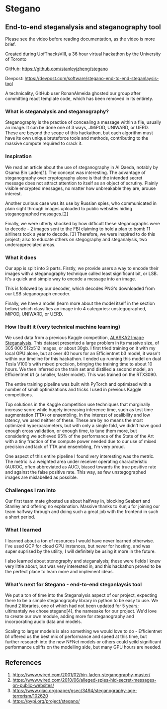 # Stegano
## End-to-end steganalysis and steganography tool

Please see the video before reading documentation, as the video is more brief.

Created during UofThacksVIII, a 36 hour virtual hackathon by the University of Toronto

GitHub: https://github.com/stanleyjzheng/stegano

Devpost: https://devpost.com/software/stegano-end-to-end-steganlaysis-tool

A technicality, GitHub user RonanAlmeida ghosted our group after committing react template code, which has been removed in its entirety.

### What is steganalysis and steganography?
Steganography is the practice of concealing a message within a file, usually an image. It can be done one of 3 ways, JMiPOD, UNIWARD, or UERD. These are beyond the scope of this hackathon, but each algorithm must have its own unique bruteforce tools and methods, contributing to the massive compute required to crack it.  

### Inspiration
We read an article about the use of steganography in Al Qaeda, notably by Osama Bin Laden[1]. The concept was interesting. The advantage of steganography over cryptography alone is that the intended secret message does not attract attention to itself as an object of scrutiny. Plainly visible encrypted messages, no matter how unbreakable they are, arouse interest. 

Another curious case was its use by Russian spies, who communicated in plain sight through images uploaded to public websites hiding steganographed messages.[2]

Finally, we were utterly shocked by how difficult these steganographs were to decode - 2 images sent to the FBI claiming to hold a plan to bomb 11 airliners took a year to decode. [3] Therefore, we were inspired to do this project; also to educate others on stegography and steganalysis, two underappreciated areas.

### What it does
Our app is split into 3 parts. Firstly, we provide users a way to encode their images with a steganography technique called least significant bit, or LSB. It's a quick and simple way to encode a message into an image.

This is followed by our decoder, which decodes PNG's downloaded from our LSB steganograph encoder.

Finally, we have a model (learn more about the model itself in the section below) which classifies an image into 4 categories: unstegographed, MiPOD, UNIWARD, or UERD.

### How I built it (very technical machine learning)
We used data from a previous Kaggle competition, [ALASKA2 Image Steganalysis](https://www.kaggle.com/c/alaska2-image-steganalysis). This dataset presented a large problem in its massive size, of 305 000 512x512 images, or about 30gb. I first tried training on it with my local GPU alone, but at over 40 hours for an Efficientnet b3 model, it wasn't within our timeline for this hackathon. I ended up running this model on dual Tesla V100's with mixed precision, bringing the training time to about 10 hours. We then inferred on the train set and distilled a second model, an Efficientnet b1 (a smaller, faster model). This was trained on the RTX3090.

The entire training pipeline was built with PyTorch and optimized with a number of small optimizations and tricks I used in previous Kaggle competitions.  

Top solutions in the Kaggle competition use techniques that marginally increase score while hugely increasing inference time, such as test time augmentation (TTA) or ensembling. In the interest of scalibility and low latency, we used neither of these. These are by no means the most optimized hyperparameters, but with only a single fold, we didn't have good enough cross validation, or enough time, to tune them more, but considering we achieved 95% of the performance of the State of the Art with a tiny fraction of the compute power needed due to our use of mixed precision and lack of TTA and ensembling, I'm very proud.

One aspect of this entire pipeline I found very interesting was the metric. The metric is a weighted area under receiver operating characteristic (AUROC, often abbreviated as AUC), biased towards the true positive rate and against the false positive rate. This way, as few unstegographed images are mislabelled as possible. 

### Challenges I ran into
Our first team mate ghosted us about halfway in, blocking Seabert and Stanley and offering no explanation. Massive thanks to Kunju for joining our team halfway through and doing such a great job with the frontend in such a short period.

### What I learned
I learned about a ton of resources I would have never learned otherwise. I've used GCP for cloud GPU instances, but never for hosting, and was super suprised by the utility; I will definitely be using it more in the future. 

I also learned about stenography and steganalysis; these were fields I knew very little about, but was very interested in, and this hackathon proved to be the perfect place to learn more and implement ideas.

### What's next for Stegano - end-to-end steganlaysis tool
We put a ton of time into the Steganalysis aspect of our project, expecting there to be a simple steganography library in python to be easy to use. We found 2 libraries, one of which had not been updated for 5 years; ultimantely we chose stegano[4], the namesake for our project. We'd love to create our own module, adding more for steganography and incorporating audio data and models.

Scaling to larger models is also something we would love to do - Efficientnet b1 offered us the best mix of performance and speed at this time, but further research into the new NFNet models or others could yeild significant performance uplifts on the modelling side, but many GPU hours are needed.

## References
1. https://www.wired.com/2001/02/bin-laden-steganography-master/
2. https://www.wired.com/2010/06/alleged-spies-hid-secret-messages-on-public-websites/
3. https://www.giac.org/paper/gsec/3494/steganography-age-terrorism/102620
4. https://pypi.org/project/stegano/